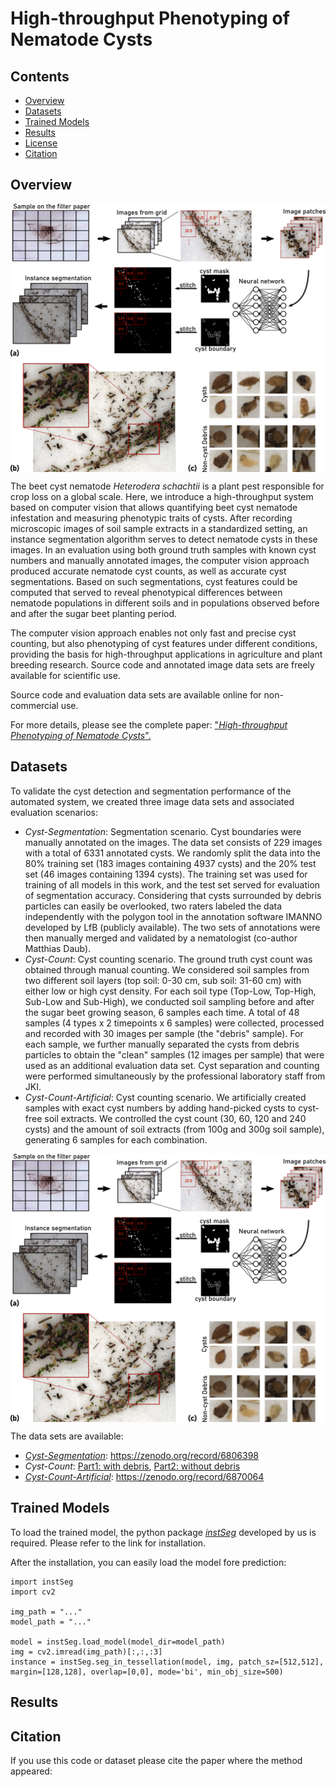 # High-throughput Phenotyping of Nematode Cysts

## Contents

- [Overview](#overview)
- [Datasets](#datasets)
- [Trained Models](#trained-models)
- [Results](#results)
- [License](./LICENSE)
- [Citation](#citation)

## Overview

<img src="figures/overview.png" width="600" align="middle">

The beet cyst nematode *Heterodera schachtii* is a plant pest responsible for crop loss on a global scale. Here, we introduce a high-throughput system based on computer vision that allows quantifying beet cyst nematode infestation and measuring phenotypic traits of cysts. After recording microscopic images of soil sample extracts in a standardized setting, an instance segmentation algorithm serves to detect nematode cysts in these images. In an evaluation using both ground truth samples with known cyst numbers and manually annotated images, the computer vision approach produced accurate nematode cyst counts, as well as accurate cyst segmentations. Based on such segmentations, cyst features could be computed that served to reveal phenotypical differences between nematode populations in different soils and in populations observed before and after the sugar beet planting period.

The computer vision approach enables not only fast and precise cyst counting, but also phenotyping of cyst features under different conditions, providing the basis for high-throughput applications in agriculture and plant breeding research. Source code and annotated image data sets are freely available for scientific use.

Source code and evaluation data sets are available online for non-commercial use.

For more details, please see the complete paper:  ["*High-throughput Phenotyping of Nematode Cysts*".]()

## Datasets


To validate the cyst detection and segmentation performance of the automated system, we created three image data sets and associated evaluation scenarios:


- *Cyst-Segmentation*: Segmentation scenario. Cyst boundaries were manually annotated on the images. The data set consists of 229 images with a total of 6331 annotated cysts. We randomly split the data into the 80% training set (183 images containing 4937 cysts) and the 20% test set (46 images containing 1394 cysts). The training set was used for training of all models in this work, and the test set served for evaluation of segmentation accuracy. Considering that cysts surrounded by debris particles can easily be overlooked, two raters labeled the data independently with the polygon tool in the annotation software IMANNO developed by LfB (publicly available). The two sets of annotations were then manually merged and validated by a nematologist (co-author Matthias Daub).
- *Cyst-Count*: Cyst counting scenario. The ground truth cyst count was obtained through manual counting. We considered soil samples from two different soil layers (top soil: 0-30 cm, sub soil: 31-60 cm) with either low or high cyst density. For each soil type (Top-Low, Top-High, Sub-Low and Sub-High), we conducted soil sampling before and after the sugar beet growing season, 6 samples each time. A total of 48 samples (4 types x 2 timepoints x 6 samples) were collected, processed and recorded with 30 images per sample (the "debris" sample). For each sample, we further manually separated the cysts from debris particles to obtain the "clean" samples (12 images per sample) that were used as an additional evaluation data set. Cyst separation and counting were performed simultaneously by the professional laboratory staff from JKI.
- *Cyst-Count-Artificial*: Cyst counting scenario. We artificially created samples with exact cyst numbers by adding hand-picked cysts to cyst-free soil extracts. We controlled the cyst count (30, 60, 120 and 240 cysts) and the amount of soil extracts (from 100g and 300g soil sample), generating 6 samples for each combination.

<img src="figures/overview.png" width="600" align="middle">

The data sets are available:
- [*Cyst-Segmentation*](https://zenodo.org/record/6806398): https://zenodo.org/record/6806398
- *Cyst-Count*: [Part1: with debris](https://zenodo.org/record/6861775), [Part2: without debris](https://zenodo.org/record/6861814)
- [*Cyst-Count-Artificial*](https://zenodo.org/record/6870064): https://zenodo.org/record/6870064 


## Trained Models

To load the trained model, the python package [*instSeg*](https://github.com/looooongChen/instSeg) developed by us is required. Please refer to the link for installation. 

After the installation, you can easily load the model fore prediction:

```
import instSeg
import cv2

img_path = "..."
model_path = "..."

model = instSeg.load_model(model_dir=model_path)
img = cv2.imread(img_path)[:,:,:3]
instance = instSeg.seg_in_tessellation(model, img, patch_sz=[512,512], margin=[128,128], overlap=[0,0], mode='bi', min_obj_size=500)
```


## Results

<!--
### 1. Evaluation of counting accuracy.

<img src="figure/" width="600" align="middle">

### 2. Evaluation of segmentation accuracy.

<img src="figure/" width="600" align="middle">

### 3. Image-based phenotyping reveals that nematode populations have characteristic phenotypical features.

<img src="figure/" width="600" align="middle">
-->


## Citation

If you use this code or dataset please cite the paper where the method appeared: 


